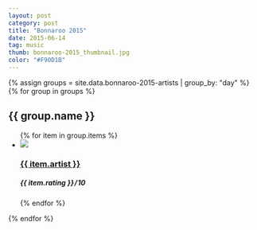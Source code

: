 ```yaml
---
layout: post
category: post
title: "Bonnaroo 2015"
date: 2015-06-14
tag: music
thumb: bonnaroo-2015_thumbnail.jpg
color: "#F90D1B"
---
```


{% assign groups = site.data.bonnaroo-2015-artists | group_by: "day" %}
{% for group in groups %}
  <h2>{{ group.name }}</h2>
  <ul class="list article-list list-photo-circle">
  {% for item in group.items %}
  <li class="list-item">
    <div class="list-row">
      <a href="{{ item.link }}">
        <img src="/img/{{ page.title | slugify }}/{{ item.artist | slugify }}.jpg" class="list-image">
      </a>
      <a href="{{ item.link }}">
        <h3 class="list-title">{{ item.artist }}</h3>
      </a>
      <h5 class="list-detail"><em>{{ item.rating }}</em>&#8202;/&#8202;10</h5>
    </div>
  </li>
  {% endfor %}
  </ul>
{% endfor %}
